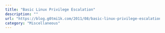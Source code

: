 ```yaml
---
title: "Basic Linux Privilege Escalation"
description: ""
url: "https://blog.g0tmi1k.com/2011/08/basic-linux-privilege-escalation/"
category: "Miscellaneous"
---
```

